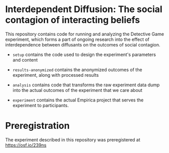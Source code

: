 # Interdependent Diffusion: The social contagion of interacting beliefs

This repository contains code for running and analyzing the Detective Game
experiment, which forms a part of ongoing research into the effect of
interdependence between diffusants on the outcomes of social contagion.

- `setup` contains the code used to design the experiment's parameters and
content

- `results-anonymized` contains the anonymized outcomes of the experiment, along
with processed results

- `analysis` contains code that transforms the raw experiment data dump into
the actual outcomes of the experiment that we care about

- `experiment` contains the actual Empirica project that serves the experiment
to participants.


# Preregistration

The experiment described in this repository was preregistered at https://osf.io/239ns
